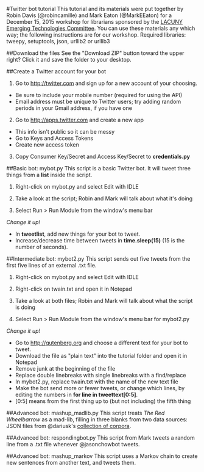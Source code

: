 #Twitter bot tutorial
This tutorial and its materials were put together by Robin Davis (@robincamille) and Mark Eaton (@MarkEEaton) for a December 15, 2015 workshop for librarians sponsored by the [LACUNY Emerging Technologies Committee](http://commons.gc.cuny.edu/groups/lacuny-emerging-technologies-committee/). You can use these materials any which way; the following instructions are for our workshop. Required libraries: tweepy, setuptools, json, urllib2 or urllib3

##Download the files
See the "Download ZIP" button toward the upper right? Click it and save the folder to your desktop. 

##Create a Twitter account for your bot

1. Go to http://twitter.com and sign up for a new account of your choosing.
 - Be sure to include your mobile number (required for using the API) 
 - Email address must be unique to Twitter users; try adding random periods in your Gmail address, if you have one

2. Go to http://apps.twitter.com and create a new app
 - This info isn't public so it can be messy 
 - Go to Keys and Access Tokens
 - Create new access token

3. Copy Consumer Key/Secret and Access Key/Secret to **credentials.py**

##Basic bot: mybot.py
This script is a basic Twitter bot. It will tweet three things from a **list** inside the script.

1. Right-click on mybot.py and select Edit with IDLE

2. Take a look at the script; Robin and Mark will talk about what it's doing

3. Select Run > Run Module from the window's menu bar

*Change it up!*
- In **tweetlist**, add new things for your bot to tweet. 
- Increase/decrease time between tweets in **time.sleep(15)** (15 is the number of seconds). 

##Intermediate bot: mybot2.py
This script sends out five tweets from the first five lines of an external .txt file.

1. Right-click on mybot.py and select Edit with IDLE

2. Right-click on twain.txt and open it in Notepad

3. Take a look at both files; Robin and Mark will talk about what the script is doing

4. Select Run > Run Module from the window's menu bar for mybot2.py

*Change it up!*
- Go to http://gutenberg.org and choose a different text for your bot to tweet. 
 - Download the file as "plain text" into the tutorial folder and open it in Notepad
 - Remove junk at the beginning of the file
 - Replace double linebreaks with single linebreaks with a find/replace
 - In mybot2.py, replace twain.txt with the name of the new text file 
- Make the bot send more or fewer tweets, or change which lines, by editing the numbers in **for line in tweettext[0:5]**. 
 - [0:5] means from the first thing up to (but not including) the fifth thing
 
##Advanced bot: mashup_madlib.py
This script treats *The Red Wheelbarrow* as a mad-lib, filling in three blanks from two data sources: JSON files from @dariusk's [collection of corpora](https://github.com/dariusk/corpora). 

##Advanced bot: respondingbot.py
This script from Mark tweets a random line from a .txt file whenever @jasonchowbot tweets.

##Advanced bot: mashup_markov
This script uses a Markov chain to create new sentences from another text, and tweets them.

